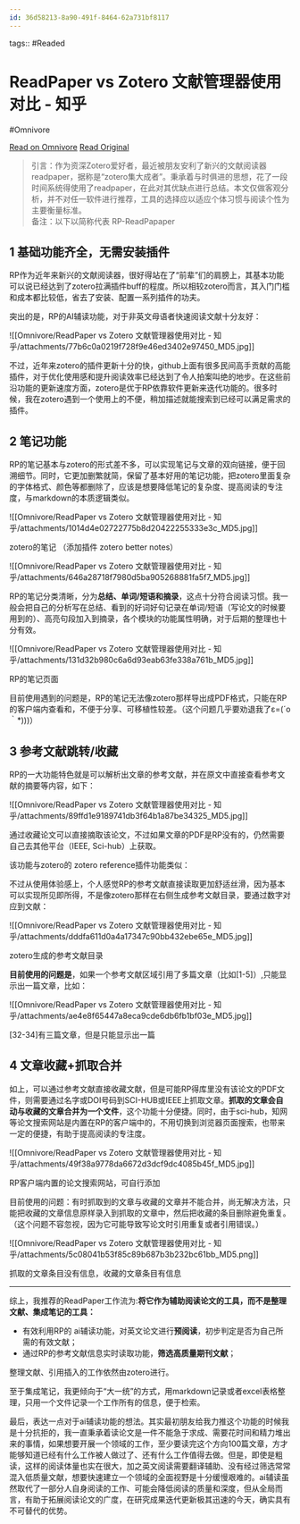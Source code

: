 ```yaml
---
id: 36d58213-8a90-491f-8464-62a731bf8117
---
```



tags::  #Readed 

# ReadPaper vs Zotero 文献管理器使用对比 - 知乎
#Omnivore

[Read on Omnivore](https://omnivore.app/me/read-paper-vs-zotero-190a79049bf)
[Read Original](https://zhuanlan.zhihu.com/p/670175298)

> 引言：作为资深Zotero爱好者，最近被朋友安利了新兴的文献阅读器readpaper，据称是“zotero集大成者”。秉承着与时俱进的思想，花了一段时间系统得使用了readpaper，在此对其优缺点进行总结。本文仅做客观分析，并不对任一软件进行推荐，工具的选择应以适应个体习惯与阅读个性为主要衡量标准。  
> 备注：以下以简称代表 RP-ReadPapaper

## 1 基础功能齐全，无需安装插件

RP作为近年来新兴的文献阅读器，很好得站在了“前辈”们的肩膀上，其基本功能可以说已经达到了zotero拉满插件buff的程度。所以相较zotero而言，其入门门槛和成本都比较低，省去了安装、配置一系列插件的功夫。

突出的是，RP的AI辅读功能，对于非英文母语者快速阅读文献十分友好：

![[Omnivore/ReadPaper vs Zotero 文献管理器使用对比 - 知乎/attachments/77b6c0a0219f728f9e46ed3402e97450_MD5.jpg]]

不过，近年来zotero的插件更新十分的快，github上面有很多民间高手贡献的高能插件，对于优化使用感和提升阅读效率已经达到了令人拍案叫绝的地步。在这些前沿功能的更新速度方面，zotero是优于RP依靠软件更新来迭代功能的。很多时候，我在zotero遇到一个使用上的不便，稍加描述就能搜索到已经可以满足需求的插件。

## 2 笔记功能

RP的笔记基本与zotero的形式差不多，可以实现笔记与文章的双向链接，便于回溯细节。同时，它更加删繁就简，保留了基本好用的笔记功能，把zotero里面复杂的字体格式、颜色等都删除了，应该是想要降低笔记的复杂度、提高阅读的专注度，与markdown的本质逻辑类似。

![[Omnivore/ReadPaper vs Zotero 文献管理器使用对比 - 知乎/attachments/1014d4e02722775b8d20422255333e3c_MD5.jpg]]

zotero的笔记 （添加插件 zotero better notes）

![[Omnivore/ReadPaper vs Zotero 文献管理器使用对比 - 知乎/attachments/646a28718f7980d5ba905268881fa5f7_MD5.jpg]]

RP的笔记分类清晰，分为**总结、单词/短语和摘录**，这点十分符合阅读习惯。我一般会把自己的分析写在总结、看到的好词好句记录在单词/短语（写论文的时候要用到的）、高亮句段加入到摘录，各个模块的功能属性明确，对于后期的整理也十分有效。

![[Omnivore/ReadPaper vs Zotero 文献管理器使用对比 - 知乎/attachments/131d32b980c6a6d93eab63fe338a761b_MD5.jpg]]

RP的笔记页面

目前使用遇到的问题是，RP的笔记无法像zotero那样导出成PDF格式，只能在RP的客户端内查看和，不便于分享、可移植性较差。（这个问题几乎要劝退我了ε=(´ο｀\*)))）

## 3 参考文献跳转/收藏

RP的一大功能特色就是可以解析出文章的参考文献，并在原文中直接查看参考文献的摘要等内容，如下：

![[Omnivore/ReadPaper vs Zotero 文献管理器使用对比 - 知乎/attachments/89ffd1e9189741db3f64b1a87be34325_MD5.jpg]]

通过收藏论文可以直接摘取该论文，不过如果文章的PDF是RP没有的，仍然需要自己去其他平台（IEEE, Sci-hub）上获取。

该功能与zotero的 zotero reference插件功能类似：

不过从使用体验感上，个人感觉RP的参考文献直接读取更加舒适丝滑，因为基本可以实现所见即所得，不是像zotero那样在右侧生成参考文献目录，要通过数字对应到文献：

![[Omnivore/ReadPaper vs Zotero 文献管理器使用对比 - 知乎/attachments/dddfa611d0a4a17347c90bb432ebe65e_MD5.jpg]]

zotero生成的参考文献目录

**目前使用的问题是**，如果一个参考文献区域引用了多篇文章（比如\[1-5\]）,只能显示出一篇文章，比如：

![[Omnivore/ReadPaper vs Zotero 文献管理器使用对比 - 知乎/attachments/ae4e8f65447a8eca9cde6db6fb1bf03e_MD5.jpg]]

\[32-34\]有三篇文章，但是只能显示出一篇

## 4 文章收藏+抓取合并

如上，可以通过参考文献直接收藏文献，但是可能RP得库里没有该论文的PDF文件，则需要通过名字或DOI号码到SCI-HUB或IEEE上抓取文章。**抓取的文章会自动与收藏的文章合并为一个文件**，这个功能十分便捷。同时，由于sci-hub，知网等论文搜索网站是内置在RP的客户端中的，不用切换到浏览器页面搜索，也带来一定的便捷，有助于提高阅读的专注度。

![[Omnivore/ReadPaper vs Zotero 文献管理器使用对比 - 知乎/attachments/49f38a9778da6672d3dcf9dc4085b45f_MD5.jpg]]

RP客户端内置的论文搜索网站，可自行添加

目前使用的问题：有时抓取到的文章与收藏的文章并不能合并，尚无解决方法，只能把收藏的文章信息原样录入到抓取的文章中，然后把收藏的条目删除避免重复。（这个问题不容忽视，因为它可能导致写论文时引用重复或者引用错误。）  

![[Omnivore/ReadPaper vs Zotero 文献管理器使用对比 - 知乎/attachments/5c08041b53f85c89b687b3b232bc61bb_MD5.png]]

抓取的文章条目没有信息，收藏的文章条目有信息

---

综上，我推荐的ReadPaper工作流为:**将它作为辅助阅读论文的工具，而不是整理文献、集成笔记的工具：**

* 有效利用RP的 ai辅读功能，对英文论文进行**预阅读**，初步判定是否为自己所需的有效文献；
* 通过RP的参考文献信息实时读取功能，**筛选高质量期刊文献**；

整理文献、引用插入的工作依然由zotero进行。

至于集成笔记，我更倾向于“大一统”的方式，用markdown记录或者excel表格整理，只用一个文件记录一个工作所有的信息，便于检索。

最后，表达一点对于ai辅读功能的想法。其实最初朋友给我力推这个功能的时候我是十分抗拒的，我一直秉承着读论文是一件不能急于求成、需要花时间和精力堆出来的事情，如果想要开展一个领域的工作，至少要读完这个方向100篇文章，方才能够知道已经有什么工作被人做过了、还有什么工作值得去做。但是，即使是粗读，这样的阅读体量也实在很大，加之英文阅读需要翻译辅助、没有经过筛选常常混入低质量文献，想要快速建立一个领域的全面视野是十分缓慢艰难的。ai辅读虽然取代了一部分人自身阅读的工作、可能会降低阅读的质量和深度，但从全局而言，有助于拓展阅读论文的广度，在研究成果迭代更新极其迅速的今天，确实具有不可替代的优势。

